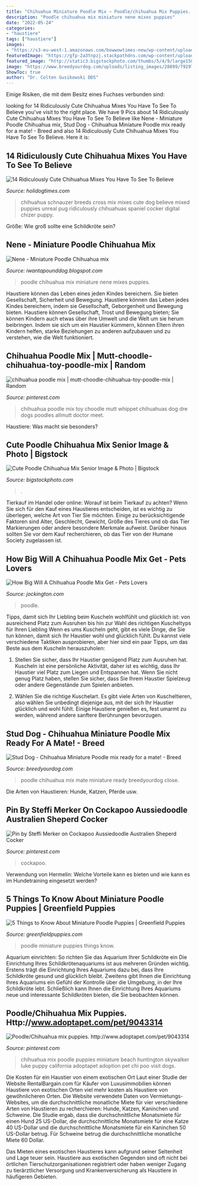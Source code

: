 ```yaml
---
title: "Chihuahua Miniature Poodle Mix ~ Poodle/chihuahua Mix Puppies. Http://www.adoptapet.com/pet/9043314"
description: "Poodle chihuahua mix miniature nene mixes puppies"
date: "2022-05-24"
categories:
- "haustiere"
tags: ["haustiere"]
images:
- "https://s3-eu-west-1.amazonaws.com/bowwowtimes-new/wp-content/uploads/2015/05/449384322441a2b6ef1fe2fecddb8bea.jpg"
featuredImage: "https://gfp-2a3tnpzj.stackpathdns.com/wp-content/uploads/2018/12/3-miniature-poodle-puppies-sitting-together-1600x1067.jpg"
featured_image: "http://static3.bigstockphoto.com/thumbs/5/4/9/large1500/94597628.jpg"
image: "https://www.breedyourdog.com/uploads/listing_images/28899/79297/big_IMG_20170803_121940_732.jpg"
ShowToc: true
author: "Dr. Colten Gusikowski DDS"
---
```



Einige Risiken, die mit dem Besitz eines Fuchses verbunden sind:

	

		
looking for 14 Ridiculously Cute Chihuahua Mixes You Have To See To Believe you've visit to the right place. We have 9 Pics about 14 Ridiculously Cute Chihuahua Mixes You Have To See To Believe like Nene - Miniature Poodle Chihuahua mix, Stud Dog - Chihuahua Miniature Poodle mix ready for a mate! - Breed and also 14 Ridiculously Cute Chihuahua Mixes You Have To See To Believe. Here it is:
		
    
## 14 Ridiculously Cute Chihuahua Mixes You Have To See To Believe

<img loading=lazy src="https://s3-eu-west-1.amazonaws.com/bowwowtimes-new/wp-content/uploads/2015/05/449384322441a2b6ef1fe2fecddb8bea.jpg" onerror="this.onerror=null;this.src='https://tse1.mm.bing.net/th?id=OIP._87uL-7HEtq8WYUuwiO_TwHaJ3&amp;pid=15.1';" alt="14 Ridiculously Cute Chihuahua Mixes You Have To See To Believe">

_Source: holidogtimes.com_

>chihuahua schnauzer breeds cross mix mixes cute dog believe mixed puppies unreal pug ridiculously chihuahuas spaniel cocker digital chizer puppy. 

	

Größe: Wie groß sollte eine Schildkröte sein?

    
## Nene - Miniature Poodle Chihuahua Mix

<img loading=lazy src="https://1.bp.blogspot.com/-c-HtITfcGK8/T7A4MJV3oNI/AAAAAAAAFyY/5O8M8DUU198/s1600/Poodle_Chihuahua_mix_Nene_IMG_5491.jpg" onerror="this.onerror=null;this.src='https://tse1.mm.bing.net/th?id=OIP.GAduc_qOE_C49lTE4P6x3QHaE8&amp;pid=15.1';" alt="Nene - Miniature Poodle Chihuahua mix">

_Source: iwantapounddog.blogspot.com_

>poodle chihuahua mix miniature nene mixes puppies. 

	

Haustiere können das Leben eines jeden Kindes bereichern. Sie bieten Gesellschaft, Sicherheit und Bewegung.
Haustiere können das Leben jedes Kindes bereichern, indem sie Gesellschaft, Geborgenheit und Bewegung bieten. Haustiere können Gesellschaft, Trost und Bewegung bieten; Sie können Kindern auch etwas über ihre Umwelt und die Welt um sie herum beibringen. Indem sie sich um ein Haustier kümmern, können Eltern ihren Kindern helfen, starke Beziehungen zu anderen aufzubauen und zu verstehen, wie die Welt funktioniert.

    
## Chihuahua Poodle Mix | Mutt-choodle-chihuahua-toy-poodle-mix | Random

<img loading=lazy src="https://s-media-cache-ak0.pinimg.com/736x/d5/36/43/d53643720b06cd9ab18ea6e19b502293.jpg" onerror="this.onerror=null;this.src='https://tse3.mm.bing.net/th?id=OIP.wPsEuv1-nsf-dibAjnRpiwHaJ4&amp;pid=15.1';" alt="chihuahua poodle mix | mutt-choodle-chihuahua-toy-poodle-mix | Random">

_Source: pinterest.com_

>chihuahua poodle mix toy choodle mutt whippet chihuahuas dog dre dogs poodles allmutt doctor meet. 

	

Haustiere: Was macht sie besonders?

    
## Cute Poodle Chihuahua Mix Senior Image &amp; Photo | Bigstock

<img loading=lazy src="http://static3.bigstockphoto.com/thumbs/5/4/9/large1500/94597628.jpg" onerror="this.onerror=null;this.src='https://tse3.mm.bing.net/th?id=OIP.fIAqRY4bcxFH1ZTregR0WwHaJX&amp;pid=15.1';" alt="Cute Poodle Chihuahua Mix Senior Image &amp; Photo | Bigstock">

_Source: bigstockphoto.com_

>. 

	

Tierkauf im Handel oder online: Worauf ist beim Tierkauf zu achten?
Wenn Sie sich für den Kauf eines Haustieres entscheiden, ist es wichtig zu überlegen, welche Art von Tier Sie möchten. Einige zu berücksichtigende Faktoren sind Alter, Geschlecht, Gewicht, Größe des Tieres und ob das Tier Markierungen oder andere besondere Merkmale aufweist. Darüber hinaus sollten Sie vor dem Kauf recherchieren, ob das Tier von der Humane Society zugelassen ist.

    
## How Big Will A Chihuahua Poodle Mix Get - Pets Lovers

<img loading=lazy src="https://i.pinimg.com/originals/50/15/88/5015883580f39f911fe170c06375d562.jpg" onerror="this.onerror=null;this.src='https://tse4.mm.bing.net/th?id=OIP.fcd02eRQ1SykDih5P9fS7gAAAA&amp;pid=15.1';" alt="How Big Will A Chihuahua Poodle Mix Get - Pets Lovers">

_Source: jockington.com_

>poodle. 

	

Tipps, damit sich Ihr Liebling beim Kuscheln wohlfühlt und glücklich ist: von ausreichend Platz zum Ausruhen bis hin zur Wahl des richtigen Kuscheltyps für Ihren Liebling
Wenn es ums Kuscheln geht, gibt es viele Dinge, die Sie tun können, damit sich Ihr Haustier wohl und glücklich fühlt. Du kannst viele verschiedene Taktiken ausprobieren, aber hier sind ein paar Tipps, um das Beste aus dem Kuscheln herauszuholen:
1. Stellen Sie sicher, dass Ihr Haustier genügend Platz zum Ausruhen hat. Kuscheln ist eine persönliche Aktivität, daher ist es wichtig, dass Ihr Haustier viel Platz zum Liegen und Entspannen hat. Wenn Sie nicht genug Platz haben, stellen Sie sicher, dass Sie Ihrem Haustier Spielzeug oder andere Gegenstände zum Spielen anbieten.

2. Wählen Sie die richtige Kuschelart. Es gibt viele Arten von Kuscheltieren, also wählen Sie unbedingt diejenige aus, mit der sich Ihr Haustier glücklich und wohl fühlt. Einige Haustiere genießen es, fest umarmt zu werden, während andere sanftere Berührungen bevorzugen.

    
## Stud Dog - Chihuahua Miniature Poodle Mix Ready For A Mate! - Breed

<img loading=lazy src="https://www.breedyourdog.com/uploads/listing_images/28899/79297/big_IMG_20170803_121940_732.jpg" onerror="this.onerror=null;this.src='https://tse1.mm.bing.net/th?id=OIP.6RDDHMIgBMtDdxgVuUiWFwHaHa&amp;pid=15.1';" alt="Stud Dog - Chihuahua Miniature Poodle mix ready for a mate! - Breed">

_Source: breedyourdog.com_

>poodle chihuahua mix mate miniature ready breedyourdog close. 

	

Die Arten von Haustieren: Hunde, Katzen, Pferde usw.

    
## Pin By Steffi Merker On Cockapoo Aussiedoodle Australien Sheperd Cocker

<img loading=lazy src="https://i.pinimg.com/736x/92/0f/44/920f4422838bd87966327ed62dfd8d83.jpg" onerror="this.onerror=null;this.src='https://tse4.mm.bing.net/th?id=OIP.aIAKCzH0vTioo2C8SIc7lAHaJ3&amp;pid=15.1';" alt="Pin by Steffi Merker on Cockapoo Aussiedoodle Australien Sheperd Cocker">

_Source: pinterest.com_

>cockapoo. 

	

Verwendung von Hermelin: Welche Vorteile kann es bieten und wie kann es im Hundetraining eingesetzt werden?

    
## 5 Things To Know About Miniature Poodle Puppies | Greenfield Puppies

<img loading=lazy src="https://gfp-2a3tnpzj.stackpathdns.com/wp-content/uploads/2018/12/3-miniature-poodle-puppies-sitting-together-1600x1067.jpg" onerror="this.onerror=null;this.src='https://tse3.mm.bing.net/th?id=OIP.snDuVpfIYxGrd9XPe6DCGwHaE8&amp;pid=15.1';" alt="5 Things to Know About Miniature Poodle Puppies | Greenfield Puppies">

_Source: greenfieldpuppies.com_

>poodle miniature puppies things know. 

	

Aquarium einrichten: So richten Sie das Aquarium Ihrer Schildkröte ein
Die Einrichtung Ihres Schildkrötenaquariums ist aus mehreren Gründen wichtig. Erstens trägt die Einrichtung Ihres Aquariums dazu bei, dass Ihre Schildkröte gesund und glücklich bleibt. Zweitens gibt Ihnen die Einrichtung Ihres Aquariums ein Gefühl der Kontrolle über die Umgebung, in der Ihre Schildkröte lebt. Schließlich kann Ihnen die Einrichtung Ihres Aquariums neue und interessante Schildkröten bieten, die Sie beobachten können.

    
## Poodle/Chihuahua Mix Puppies. Http://www.adoptapet.com/pet/9043314

<img loading=lazy src="https://s-media-cache-ak0.pinimg.com/originals/7a/a8/e8/7aa8e8588bdc95f01b9a0b40f2ade58a.jpg" onerror="this.onerror=null;this.src='https://tse4.mm.bing.net/th?id=OIP.LWbrPtYSpZqhrxTQbcU-lAAAAA&amp;pid=15.1';" alt="Poodle/Chihuahua mix puppies. http://www.adoptapet.com/pet/9043314">

_Source: pinterest.com_

>chihuahua mix poodle puppies miniature beach huntington skywalker luke puppy california adoptapet adoption pet chi poo visit dogs. 

	

Die Kosten für ein Haustier von einem exotischen Ort
Laut einer Studie der Website RentalBargain.com für Käufer von Luxusimmobilien können Haustiere von exotischen Orten viel mehr kosten als Haustiere von gewöhnlicheren Orten.
Die Website verwendete Daten von Vermietungs-Websites, um die durchschnittliche monatliche Miete für vier verschiedene Arten von Haustieren zu recherchieren: Hunde, Katzen, Kaninchen und Schweine. Die Studie ergab, dass die durchschnittliche Monatsmiete für einen Hund 25 US-Dollar, die durchschnittliche Monatsmiete für eine Katze 40 US-Dollar und die durchschnittliche Monatsmiete für ein Kaninchen 50 US-Dollar betrug. Für Schweine betrug die durchschnittliche monatliche Miete 60 Dollar.

Das Mieten eines exotischen Haustieres kann aufgrund seiner Seltenheit und Lage teuer sein. Haustiere aus exotischen Gegenden sind oft nicht bei örtlichen Tierschutzorganisationen registriert oder haben weniger Zugang zu tierärztlicher Versorgung und Krankenversicherung als Haustiere in häufigeren Gebieten.

